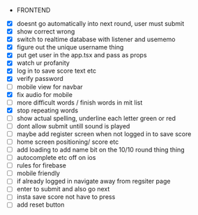 - FRONTEND

* [x] doesnt go automatically into next round, user must submit
* [x] show correct wrong
* [x] switch to realtime database with listener and usememo
* [x] figure out the unique username thing
* [x] put get user in the app.tsx and pass as props
* [x] watch ur profanity
* [x] log in to save score text etc
* [x] verify password
* [ ] mobile view for navbar
* [x] fix audio for mobile
* [ ] more difficult words / finish words in mit list
* [x] stop repeating words
* [ ] show actual spelling, underline each letter green or red
* [ ] dont allow submit untill sound is played
* [ ] maybe add register screen when not logged in to save score
* [ ] home screen positioning/ score etc
* [ ] add loading to add name bit on the 10/10 round thing thing
* [ ] autocomplete etc off on ios
* [ ] rules for firebase
* [ ] mobile friendly
* [ ] if already logged in navigate away from regsiter page
* [ ] enter to submit and also go next
* [ ] insta save score not have to press
* [ ] add reset button
